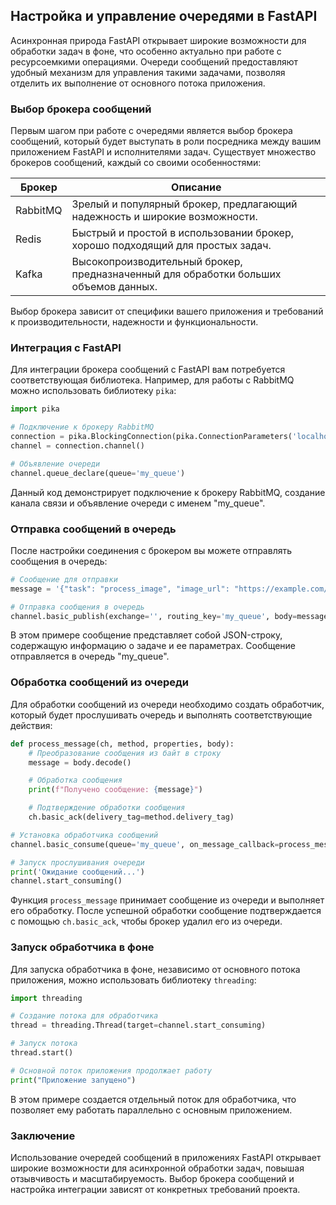 ## Настройка и управление очередями в FastAPI

Асинхронная природа FastAPI открывает широкие возможности для обработки задач в фоне, что особенно актуально при работе с ресурсоемкими операциями. Очереди сообщений предоставляют удобный механизм для управления такими задачами, позволяя отделить их выполнение от основного потока приложения.

### Выбор брокера сообщений

Первым шагом при работе с очередями является выбор брокера сообщений, который будет выступать в роли посредника между вашим приложением FastAPI и исполнителями задач. Существует множество брокеров сообщений, каждый со своими особенностями:

| Брокер       | Описание                                                                             |
|--------------|--------------------------------------------------------------------------------------|
| RabbitMQ    | Зрелый и популярный брокер, предлагающий надежность и широкие возможности.       |
| Redis       | Быстрый и простой в использовании брокер, хорошо подходящий для простых задач. |
| Kafka       | Высокопроизводительный брокер, предназначенный для обработки больших объемов данных.  |

Выбор брокера зависит от специфики вашего приложения и требований к производительности, надежности и функциональности.

### Интеграция с FastAPI

Для интеграции брокера сообщений с FastAPI вам потребуется соответствующая библиотека. Например, для работы с RabbitMQ можно использовать библиотеку `pika`:

```python
import pika

# Подключение к брокеру RabbitMQ
connection = pika.BlockingConnection(pika.ConnectionParameters('localhost'))
channel = connection.channel()

# Объявление очереди
channel.queue_declare(queue='my_queue')
```

Данный код демонстрирует подключение к брокеру RabbitMQ, создание канала связи и объявление очереди с именем "my_queue".

### Отправка сообщений в очередь

После настройки соединения с брокером вы можете отправлять сообщения в очередь:

```python
# Сообщение для отправки
message = '{"task": "process_image", "image_url": "https://example.com/image.jpg"}'

# Отправка сообщения в очередь
channel.basic_publish(exchange='', routing_key='my_queue', body=message)
```

В этом примере сообщение представляет собой JSON-строку, содержащую информацию о задаче и ее параметрах. Сообщение отправляется в очередь "my_queue".

### Обработка сообщений из очереди

Для обработки сообщений из очереди необходимо создать обработчик, который будет прослушивать очередь и выполнять соответствующие действия:

```python
def process_message(ch, method, properties, body):
    # Преобразование сообщения из байт в строку
    message = body.decode()

    # Обработка сообщения
    print(f"Получено сообщение: {message}")

    # Подтверждение обработки сообщения
    ch.basic_ack(delivery_tag=method.delivery_tag)

# Установка обработчика сообщений
channel.basic_consume(queue='my_queue', on_message_callback=process_message)

# Запуск прослушивания очереди
print('Ожидание сообщений...')
channel.start_consuming()
```

Функция `process_message` принимает сообщение из очереди и выполняет его обработку. После успешной обработки сообщение подтверждается с помощью `ch.basic_ack`, чтобы брокер удалил его из очереди.

### Запуск обработчика в фоне

Для запуска обработчика в фоне, независимо от основного потока приложения, можно использовать библиотеку `threading`:

```python
import threading

# Создание потока для обработчика
thread = threading.Thread(target=channel.start_consuming)

# Запуск потока
thread.start()

# Основной поток приложения продолжает работу
print("Приложение запущено")
```

В этом примере создается отдельный поток для обработчика, что позволяет ему работать параллельно с основным приложением.

### Заключение

Использование очередей сообщений в приложениях FastAPI открывает широкие возможности для асинхронной обработки задач, повышая отзывчивость и масштабируемость. Выбор брокера сообщений и настройка интеграции зависят от конкретных требований проекта.
